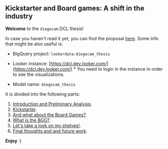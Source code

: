 ## Kickstarter and Board games: A shift in the industry

**Welcome** to the `diegocam` DCL thesis! 

In case you haven't read it yet, you can find the proposal [here](https://docs.google.com/document/d/1CZZHJnXCOYr8Z4QAcijjOpHdnpvFJK70EtHQ7kKzMRs/edit?usp=sharing). Some info that might be also useful is:

- BigQuery project: `lookerdata:diegocam_thesis`

- Looker instance: [https://dcl.dev.looker.com/](https://dcl.dev.looker.com/) * You need to login in the instance in order to see the visualizations.

- Model name: `diegocam_thesis`

It is divided into the following parts:

1. [Introduction and Preliminary Analysis](https://diegocamlooker.github.io/Kickstarter/intro).
1. [Kickstarter](https://diegocamlooker.github.io/Kickstarter/ks).
1. [And what about the Board Games?](https://diegocamlooker.github.io/Kickstarter/ks_boardgames).
1. [What is the BGG?](https://diegocamlooker.github.io/Kickstarter/bgg).
1. [Let's take a look on my shelves!](https://diegocamlooker.github.io/Kickstarter/collection).
1. [Final thoughts and and future work](https://diegocamlooker.github.io/Kickstarter/final).

**Enjoy** :) 



                                        
